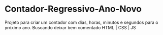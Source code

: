 # Contador-Regressivo-Ano-Novo
Projeto para criar um contador com dias, horas, minutos e segundos para o próximo ano. 
Buscando deixar bem comentado
HTML | CSS | JS

